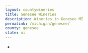 ```yaml
---
layout: countywineries
title: Genesee Wineries
description: Wineries in Genesee MI
permalink: /michigan/genesee/
county: genesee
state: mi
---
```

-
